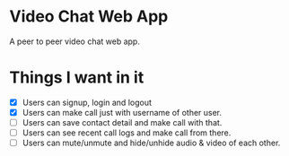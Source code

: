 # Video Chat Web App

A peer to peer video chat web app.

# Things I want in it
- [x] Users can signup, login and logout
- [x] Users can make call just with username of other user.
- [ ] Users can save contact detail and make call with that.
- [ ] Users can see recent call logs and make call from there.
- [ ] Users can mute/unmute and hide/unhide audio & video of each other.

